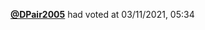  <a href=https://github.com/DPair2005><strong>@DPair2005</strong></a>  had voted  at 03/11/2021, 05:34 
